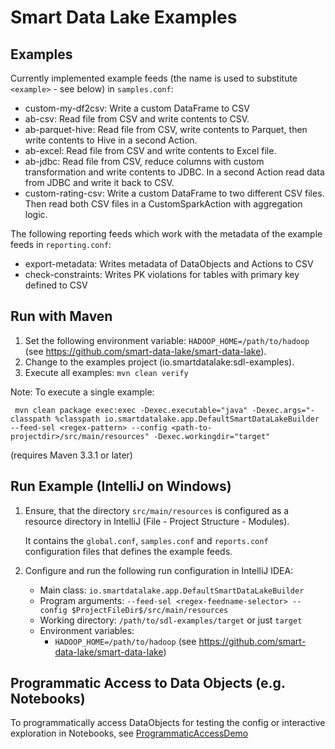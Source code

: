 # Smart Data Lake Examples

## Examples
Currently implemented example feeds (the name is used to substitute `<example>` - see below) in `samples.conf`:
- custom-my-df2csv: Write a custom DataFrame to CSV
- ab-csv: Read file from CSV and write contents to CSV.
- ab-parquet-hive: Read file from CSV, write contents to Parquet, then write contents to Hive in a second Action.
- ab-excel: Read file from CSV and write contents to Excel file.
- ab-jdbc: Read file from CSV, reduce columns with custom transformation and write contents to JDBC. In a second Action read data from JDBC and write it back to CSV.
- custom-rating-csv: Write a custom DataFrame to two different CSV files. Then read both CSV files in a CustomSparkAction with aggregation logic.

The following reporting feeds which work with the metadata of the example feeds in `reporting.conf`:
- export-metadata: Writes metadata of DataObjects and Actions to CSV
- check-constraints: Writes PK violations for tables with primary key defined to CSV

## Run with Maven
1. Set the following environment variable: `HADOOP_HOME=/path/to/hadoop` (see https://github.com/smart-data-lake/smart-data-lake).
1. Change to the examples project (io.smartdatalake:sdl-examples).
1. Execute all examples: `mvn clean verify`

Note: To execute a single example: 
```
 mvn clean package exec:exec -Dexec.executable="java" -Dexec.args="-classpath %classpath io.smartdatalake.app.DefaultSmartDataLakeBuilder --feed-sel <regex-pattern> --config <path-to-projectdir>/src/main/resources" -Dexec.workingdir="target"
```
(requires Maven 3.3.1 or later)


## Run Example (IntelliJ on Windows)
1. Ensure, that the directory `src/main/resources` is configured as a resource directory in IntelliJ (File - Project Structure - Modules). 

   It contains the `global.conf`, `samples.conf` and `reports.conf` configuration files that defines the example feeds.
    
1. Configure and run the following run configuration in IntelliJ IDEA:
    - Main class: `io.smartdatalake.app.DefaultSmartDataLakeBuilder`
    - Program arguments: `--feed-sel <regex-feedname-selector> --config $ProjectFileDir$/src/main/resources`
    - Working directory: `/path/to/sdl-examples/target` or just `target`
    - Environment variables: 
        - `HADOOP_HOME=/path/to/hadoop` (see https://github.com/smart-data-lake/smart-data-lake)

## Programmatic Access to Data Objects (e.g. Notebooks)
To programmatically access DataObjects for testing the config or interactive exploration in Notebooks, see [ProgrammaticAccessDemo](src/main/scala/com/sample/ProgrammaticAccessDemo.scala)

